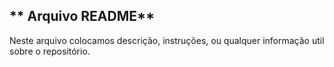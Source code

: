 ## ** Arquivo README**
Neste arquivo colocamos descrição, instruções, ou qualquer informação util sobre o repositório.
